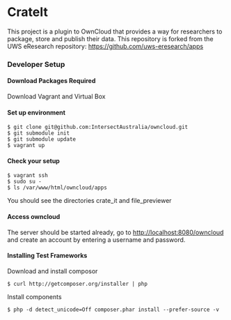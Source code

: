 CrateIt 
=======

This project is a plugin to OwnCloud that provides a way for researchers to package, store and publish their data.  This repository is forked from the UWS eResearch repository: https://github.com/uws-eresearch/apps 

### Developer Setup

#### Download Packages Required

Download Vagrant and Virtual Box

#### Set up environment

```
$ git clone git@github.com:IntersectAustralia/owncloud.git
$ git submodule init
$ git submodule update
$ vagrant up
```

#### Check your setup

```
$ vagrant ssh
$ sudo su -
$ ls /var/www/html/owncloud/apps
```

You should see the directories crate_it and file_previewer

#### Access owncloud

The server should be started already, go to [http://localhost:8080/owncloud](http://localhost:8080/owncloud) and create an account by entering a username and password.
    
#### Installing Test Frameworks

Download and install composor

```
$ curl http://getcomposer.org/installer | php
```

Install components

```
$ php -d detect_unicode=Off composer.phar install --prefer-source -v
```

